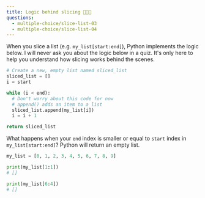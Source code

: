 ```yaml
---
title: Logic behind slicing 👩🏽‍💻
questions:
  - multiple-choice/slice-list-03
  - multiple-choice/slice-list-04
---
```


When you slice a list (e.g. `my_list[start:end]`), Python implements the logic below. I will never ask you about the logic below in a quiz. It's only here to help you understand how slicing works behind the scenes.

```python
# Create a new, empty list named sliced_list
sliced_list = []
i = start

while (i < end):
  # Don't worry about this code for now
  # append() adds an item to a list
  sliced_list.append(my_list[i])
  i = i + 1

return sliced_list
```

What happens when your `end` index is smaller or equal to `start` index in `my_list[start:end]`? Python will return an empty list.

```python
my_list = [0, 1, 2, 3, 4, 5, 6, 7, 8, 9]

print(my_list[1:1])
# []

print(my_list[6:4])
# []
```
